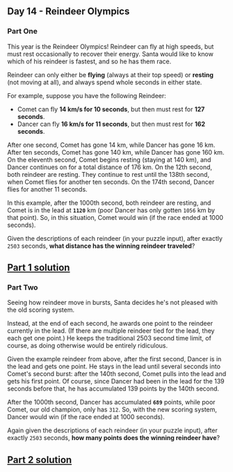 ## Day 14 - Reindeer Olympics

### Part One

This year is the Reindeer Olympics! Reindeer can fly at high speeds, but must rest occasionally
to recover their energy. Santa would like to know which of his reindeer is fastest, and so he
has them race.

Reindeer can only either be **flying** (always at their top speed) or **resting** (not moving at
all), and always spend whole seconds in either state.

For example, suppose you have the following Reindeer:

 * Comet can fly **14 km/s for 10 seconds**, but then must rest for **127 seconds**.
 * Dancer can fly **16 km/s for 11 seconds**, but then must rest for **162 seconds**.

After one second, Comet has gone 14 km, while Dancer has gone 16 km. After ten seconds, Comet
has gone 140 km, while Dancer has gone 160 km. On the eleventh second, Comet begins resting
(staying at 140 km), and Dancer continues on for a total distance of 176 km. On the 12th second,
both reindeer are resting. They continue to rest until the 138th second, when Comet flies
for another ten seconds. On the 174th second, Dancer flies for another 11 seconds.

In this example, after the 1000th second, both reindeer are resting, and Comet is in the lead
at **`1120`** km (poor Dancer has only gotten `1056` km by that point). So, in this situation,
Comet would win (if the race ended at 1000 seconds).

Given the descriptions of each reindeer (in your puzzle input), after exactly `2503` seconds,
**what distance has the winning reindeer traveled**?

[Part 1 solution][1]
--------------------

### Part Two

Seeing how reindeer move in bursts, Santa decides he's not pleased with the old scoring system.

Instead, at the end of each second, he awards one point to the reindeer currently in the lead.
(If there are multiple reindeer tied for the lead, they each get one point.) He keeps
the traditional 2503 second time limit, of course, as doing otherwise would be entirely ridiculous.

Given the example reindeer from above, after the first second, Dancer is in the lead and gets
one point. He stays in the lead until several seconds into Comet's second burst: after
the 140th second, Comet pulls into the lead and gets his first point. Of course, since Dancer
had been in the lead for the 139 seconds before that, he has accumulated 139 points by
the 140th second.

After the 1000th second, Dancer has accumulated **`689`** points, while poor Comet, our old
champion, only has `312`. So, with the new scoring system, Dancer would win (if the race ended
at 1000 seconds).

Again given the descriptions of each reindeer (in your puzzle input), after exactly `2503` seconds,
**how many points does the winning reindeer have**?

[Part 2 solution][2]
--------------------


[1]: part_1.py
[2]: part_2.py